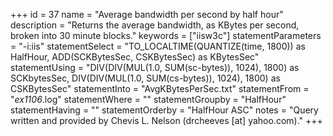 +++
id = 37
name = "Average bandwidth per second by half hour"
description = "Returns the average bandwidth, as KBytes per second, broken into 30 minute blocks."
keywords = ["iisw3c"]
statementParameters = "-i:iis"
statementSelect = "TO_LOCALTIME(QUANTIZE(time, 1800)) as HalfHour, ADD(SCKBytesSec, CSKBytesSec) as KBytesSec"
statementUsing = "DIV(DIV(MUL(1.0, SUM(sc-bytes)), 1024), 1800) as SCKbytesSec, DIV(DIV(MUL(1.0, SUM(cs-bytes)), 1024), 1800) as CSKBytesSec"
statementInto = "AvgKBytesPerSec.txt"
statementFrom = "*ex1106*.log"
statementWhere = ""
statementGroupby = "HalfHour"
statementHaving = ""
statementOrderby = "HalfHour ASC"
notes = "Query written and provided by Chevis L. Nelson (drcheeves [at] yahoo.com)."
+++

